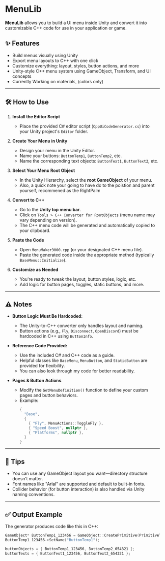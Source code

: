 # MenuLib

**MenuLib** allows you to build a UI menu inside Unity and convert it into customizable C++ code for use in your application or game.

## ✨ Features
- Build menus visually using Unity
- Export menu layouts to C++ with one click
- Customize everything: layout, styles, button actions, and more
- Unity-style C++ menu system using GameObject, Transform, and UI concepts
- Currently Working on materials, (colors only)

---

## 🛠️ How to Use

1. **Install the Editor Script**
   - Place the provided C# editor script (`CppUiCodeGenerator.cs`) into your Unity project's `Editor` folder.

2. **Create Your Menu in Unity**
   - Design your menu in the Unity Editor.
   - Name your buttons: `ButtonTemp1`, `ButtonTemp2`, etc.
   - Name the corresponding text objects: `ButtonText1`, `ButtonText2`, etc.

3. **Select Your Menu Root Object**
   - In the Unity Hierarchy, select the **root GameObject** of your menu.
   - Also, a quick note your going to have do to the poistion and parent yourself, recommened as the RightPalm

4. **Convert to C++**
   - Go to the **Unity top menu bar**.
   - Click on `Tools > C++ Converter for RootObjects` (menu name may vary depending on version).
   - The C++ menu code will be generated and automatically copied to your clipboard.

5. **Paste the Code**
   - Open `MenuMaker3000.cpp` (or your designated C++ menu file).
   - Paste the generated code inside the appropriate method (typically `BaseMenu::Initialize`).

6. **Customize as Needed**
   - You're ready to tweak the layout, button styles, logic, etc.
   - Add logic for button pages, toggles, static buttons, and more.

---

## ⚠️ Notes

- **Button Logic Must Be Hardcoded:**
  - The Unity-to-C++ converter only handles layout and naming.
  - Button actions (e.g., `Fly`, `Disconnect`, `OpenDiscord`) must be hardcoded in C++ using `ButtonInfo`.

- **Reference Code Provided:**
  - Use the included C# and C++ code as a guide.
  - Helpful classes like `BaseMenu`, `MenuButton`, and `StaticButton` are provided for flexibility.
  - You can also look through my code for better readability.

- **Pages & Button Actions**
  - Modify the `GetMenuDefinition()` function to define your custom pages and button behaviors.
  - Example:
    ```cpp
    {
      "Base",
      {
        { "Fly", MenuActions::ToggleFly },
        { "Speed Boost", nullptr },
        { "Platforms", nullptr },
      }
    }
    ```
---

## 🧠 Tips
- You can use any GameObject layout you want—directory structure doesn't matter.
- Font names like "Arial" are supported and default to built-in fonts.
- Collider behavior (for button interaction) is also handled via Unity naming conventions.

---

## ✅ Output Example

The generator produces code like this in C++:

```cpp
GameObject* ButtonTemp1_123456 = GameObject::CreatePrimitive(PrimitiveType::Cube);
ButtonTemp1_123456->SetName("ButtonTemp1");

buttonObjects = { ButtonTemp1_123456, ButtonTemp2_654321 };
buttonTexts = { ButtonText1_123456, ButtonText2_654321 };
```

